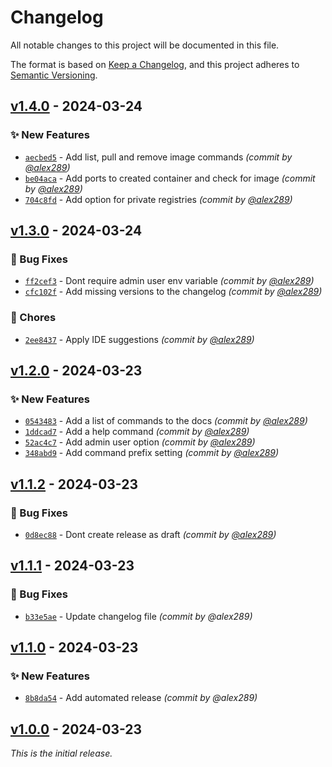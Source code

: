 # Changelog
All notable changes to this project will be documented in this file.

The format is based on [Keep a Changelog](https://keepachangelog.com/en/1.0.0/),
and this project adheres to [Semantic Versioning](https://semver.org/spec/v2.0.0.html).

## [v1.4.0] - 2024-03-24
### :sparkles: New Features
- [`aecbed5`](https://github.com/alex289/docker-discord-bot/commit/aecbed5a1a865f7344c18edd65e2993e1969d482) - Add list, pull and remove image commands *(commit by [@alex289](https://github.com/alex289))*
- [`be04aca`](https://github.com/alex289/docker-discord-bot/commit/be04aca963814c51156f11edbb25f0718f29c565) - Add ports to created container and check for image *(commit by [@alex289](https://github.com/alex289))*
- [`704c8fd`](https://github.com/alex289/docker-discord-bot/commit/704c8fde51124555a300bf49f7c3a9b03cda6593) - Add option for private registries *(commit by [@alex289](https://github.com/alex289))*


## [v1.3.0] - 2024-03-24
### :bug: Bug Fixes
- [`ff2cef3`](https://github.com/alex289/docker-discord-bot/commit/ff2cef382656dd8a0977e3d7c11de02a1982c5ca) - Dont require admin user env variable *(commit by [@alex289](https://github.com/alex289))*
- [`cfc102f`](https://github.com/alex289/docker-discord-bot/commit/cfc102fab4827f644ee3e073056badac22d3f7e3) - Add missing versions to the changelog *(commit by [@alex289](https://github.com/alex289))*

### :wrench: Chores
- [`2ee8437`](https://github.com/alex289/docker-discord-bot/commit/2ee8437e5fb834ae7518f488c01386962aee0e93) - Apply IDE suggestions *(commit by [@alex289](https://github.com/alex289))*


## [v1.2.0] - 2024-03-23
### :sparkles: New Features
- [`0543483`](https://github.com/alex289/docker-discord-bot/commit/05434836500ac463f422c07f1f10892b4f63b815) - Add a list of commands to the docs *(commit by [@alex289](https://github.com/alex289))*
- [`1ddcad7`](https://github.com/alex289/docker-discord-bot/commit/1ddcad78ee17ac2604dcfa7dedfa84af2770b32a) - Add a help command *(commit by [@alex289](https://github.com/alex289))*
- [`52ac4c7`](https://github.com/alex289/docker-discord-bot/commit/52ac4c7d741ffd984594c6046f15ce2d86428df4) - Add admin user option *(commit by [@alex289](https://github.com/alex289))*
- [`348abd9`](https://github.com/alex289/docker-discord-bot/commit/348abd95f313605b366deb6276bcd9b00fe34a51) - Add command prefix setting *(commit by [@alex289](https://github.com/alex289))*


## [v1.1.2] - 2024-03-23
### :bug: Bug Fixes
- [`0d8ec88`](https://github.com/alex289/docker-discord-bot/commit/0d8ec882390fa464b0946c2adeba24076044ea75) - Dont create release as draft *(commit by [@alex289](https://github.com/alex289))*


## [v1.1.1] - 2024-03-23
### :bug: Bug Fixes
- [`b33e5ae`](https://github.com/alex289/docker-discord-bot/commit/b33e5ae7ffe90d91a0a91a1ac60860eacf6533a5) - Update changelog file *(commit by @alex289)*


## [v1.1.0] - 2024-03-23
### :sparkles: New Features
- [`8b8da54`](https://github.com/alex289/docker-discord-bot/commit/8b8da54bd21c760250295e998f0c56edd69245cb) - Add automated release *(commit by @alex289)*


## [v1.0.0] - 2024-03-23
_This is the initial release._

[v1.0.0]: https://github.com/alex289/docker-discord-bot/commits/v1.0.0
[v1.1.0]: https://github.com/alex289/docker-discord-bot/compare/v1.0.0...v1.1.0
[v1.1.1]: https://github.com/alex289/docker-discord-bot/compare/v1.1.0...v1.1.1
[v1.1.2]: https://github.com/alex289/docker-discord-bot/compare/v1.1.1...v1.1.2
[v1.2.0]: https://github.com/alex289/docker-discord-bot/compare/v1.1.2...v1.2.0
[v1.3.0]: https://github.com/alex289/docker-discord-bot/compare/v1.2.0...v1.3.0
[v1.4.0]: https://github.com/alex289/docker-discord-bot/compare/v1.3.0...v1.4.0